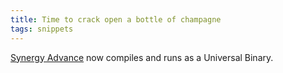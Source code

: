 ```yaml
---
title: Time to crack open a bottle of champagne
tags: snippets
---
```


[Synergy Advance](http://www.wincent.com/a/products/synergy-advance/) now compiles and runs as a Universal Binary.
